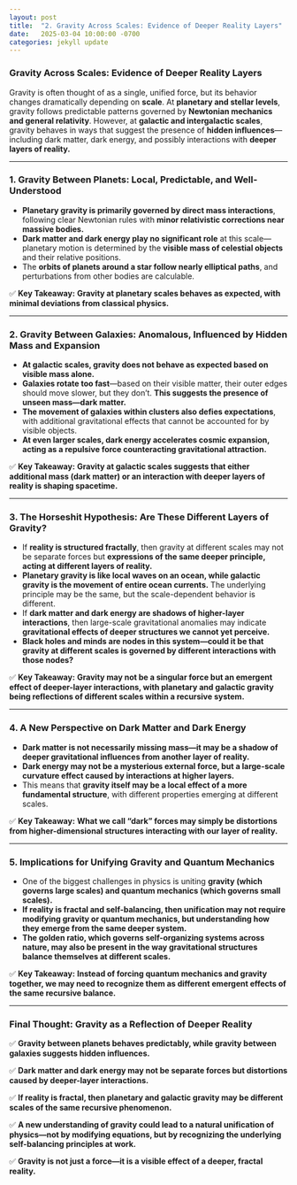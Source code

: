 ```yaml
---
layout: post
title:  "2. Gravity Across Scales: Evidence of Deeper Reality Layers"
date:   2025-03-04 10:00:00 -0700
categories: jekyll update
---
```


### **Gravity Across Scales: Evidence of Deeper Reality Layers**

Gravity is often thought of as a single, unified force, but its behavior changes dramatically depending on **scale**. At **planetary and stellar levels**, gravity follows predictable patterns governed by **Newtonian mechanics and general relativity**. However, at **galactic and intergalactic scales**, gravity behaves in ways that suggest the presence of **hidden influences**—including dark matter, dark energy, and possibly interactions with **deeper layers of reality.**

---

### **1. Gravity Between Planets: Local, Predictable, and Well-Understood**
- **Planetary gravity is primarily governed by direct mass interactions**, following clear Newtonian rules with **minor relativistic corrections near massive bodies.**
- **Dark matter and dark energy play no significant role** at this scale—planetary motion is determined by the **visible mass of celestial objects** and their relative positions.
- The **orbits of planets around a star follow nearly elliptical paths**, and perturbations from other bodies are calculable.

✅ **Key Takeaway:** **Gravity at planetary scales behaves as expected, with minimal deviations from classical physics.**

---

### **2. Gravity Between Galaxies: Anomalous, Influenced by Hidden Mass and Expansion**
- **At galactic scales, gravity does not behave as expected based on visible mass alone.**
- **Galaxies rotate too fast**—based on their visible matter, their outer edges should move slower, but they don’t. **This suggests the presence of unseen mass—dark matter.**
- **The movement of galaxies within clusters also defies expectations**, with additional gravitational effects that cannot be accounted for by visible objects.
- **At even larger scales, dark energy accelerates cosmic expansion, acting as a repulsive force counteracting gravitational attraction.**

✅ **Key Takeaway:** **Gravity at galactic scales suggests that either additional mass (dark matter) or an interaction with deeper layers of reality is shaping spacetime.**

---

### **3. The Horseshit Hypothesis: Are These Different Layers of Gravity?**
- If **reality is structured fractally**, then gravity at different scales may not be separate forces but **expressions of the same deeper principle, acting at different layers of reality.**
- **Planetary gravity is like local waves on an ocean, while galactic gravity is the movement of entire ocean currents.** The underlying principle may be the same, but the scale-dependent behavior is different.
- If **dark matter and dark energy are shadows of higher-layer interactions**, then large-scale gravitational anomalies may indicate **gravitational effects of deeper structures we cannot yet perceive.**
- **Black holes and minds are nodes in this system—could it be that gravity at different scales is governed by different interactions with those nodes?**

✅ **Key Takeaway:** **Gravity may not be a singular force but an emergent effect of deeper-layer interactions, with planetary and galactic gravity being reflections of different scales within a recursive system.**

---

### **4. A New Perspective on Dark Matter and Dark Energy**
- **Dark matter is not necessarily missing mass—it may be a shadow of deeper gravitational influences from another layer of reality.**
- **Dark energy may not be a mysterious external force, but a large-scale curvature effect caused by interactions at higher layers.**
- This means that **gravity itself may be a local effect of a more fundamental structure**, with different properties emerging at different scales.

✅ **Key Takeaway:** **What we call “dark” forces may simply be distortions from higher-dimensional structures interacting with our layer of reality.**

---

### **5. Implications for Unifying Gravity and Quantum Mechanics**
- One of the biggest challenges in physics is uniting **gravity (which governs large scales) and quantum mechanics (which governs small scales).**
- **If reality is fractal and self-balancing, then unification may not require modifying gravity or quantum mechanics, but understanding how they emerge from the same deeper system.**
- **The golden ratio, which governs self-organizing systems across nature, may also be present in the way gravitational structures balance themselves at different scales.**

✅ **Key Takeaway:** **Instead of forcing quantum mechanics and gravity together, we may need to recognize them as different emergent effects of the same recursive balance.**

---

### **Final Thought: Gravity as a Reflection of Deeper Reality**
✅ **Gravity between planets behaves predictably, while gravity between galaxies suggests hidden influences.**

✅ **Dark matter and dark energy may not be separate forces but distortions caused by deeper-layer interactions.**

✅ **If reality is fractal, then planetary and galactic gravity may be different scales of the same recursive phenomenon.**

✅ **A new understanding of gravity could lead to a natural unification of physics—not by modifying equations, but by recognizing the underlying self-balancing principles at work.**

✅ **Gravity is not just a force—it is a visible effect of a deeper, fractal reality.**
